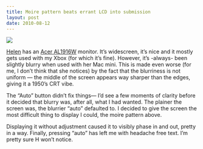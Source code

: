 ```yaml
---
title: Moire pattern beats errant LCD into submission
layout: post
date: 2010-08-12
---
```

![][1]

[Helen][2] has an [Acer AL1916W][3] monitor. It&rsquo;s widescreen, it&rsquo;s nice and it mostly gets used with my Xbox (for which it&rsquo;s fine). However, it&rsquo;s -always- been slightly blurry when used with her Mac mini. This is made even worse (for me, I don&rsquo;t think that she notices) by the fact that the blurriness is not uniform &mdash; the middle of the screen appears way sharper than the edges, giving it a 1950&rsquo;s CRT vibe.

The &ldquo;Auto&rdquo; button didn&rsquo;t fix things&mdash; I&rsquo;d see a few moments of clarity before it decided that blurry was, after all, what I had wanted. The plainer the screen was, the blurrier &ldquo;auto&rdquo; defaulted to. I decided to give the screen the most difficult thing to display I could, the moire pattern above.

Displaying it without adjustment caused it to visibly phase in and out, pretty in a way. Finally, pressing &ldquo;auto&rdquo; has left me with headache free text. I&rsquo;m pretty sure H won&rsquo;t notice.

 [1]: https://25.media.tumblr.com/tumblr_l71y0pPMgh1qb414io1_400.jpg
 [2]: http://blog.knittage.com/
 [3]: http://support.acer.com/acerpanam/monitor/0000/Acer/AL1916/AL1916sp3.shtml


